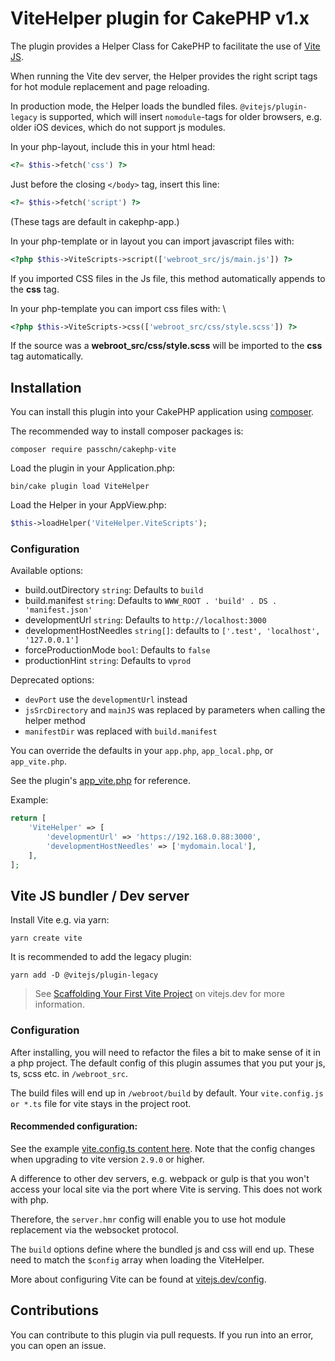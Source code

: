 # ViteHelper plugin for CakePHP v1.x

The plugin provides a Helper Class for CakePHP to facilitate the use of [Vite JS](https://vitejs.dev/).

When running the Vite dev server, the Helper provides the right script tags for hot module replacement and page reloading.

In production mode, the Helper loads the bundled files. `@vitejs/plugin-legacy` is supported, which will
insert `nomodule`-tags for older browsers, e.g. older iOS devices, which do not support js modules.

In your php-layout, include this in your html head:

```php
<?= $this->fetch('css') ?>
```

Just before the closing `</body>` tag, insert this line:

```php
<?= $this->fetch('script') ?>
```

(These tags are default in cakephp-app.)

In your php-template or in layout you can import javascript files with:

```php
<?php $this->ViteScripts->script(['webroot_src/js/main.js']) ?>
```

If you imported CSS files in the Js file, this method automatically appends to the __css__ tag.

In your php-template you can import css files with: \
```php
<?php $this->ViteScripts->css(['webroot_src/css/style.scss']) ?>
```

If the source was a __webroot_src/css/style.scss__ will be imported to the __css__ tag automatically.

## Installation

You can install this plugin into your CakePHP application using [composer](https://getcomposer.org).

The recommended way to install composer packages is:

```shell
composer require passchn/cakephp-vite
```

Load the plugin in your Application.php:

```shell
bin/cake plugin load ViteHelper
```

Load the Helper in your AppView.php:

```php
$this->loadHelper('ViteHelper.ViteScripts');
```

### Configuration

Available options:
* build.outDirectory `string`: Defaults to `build`
* build.manifest `string`: Defaults to `WWW_ROOT . 'build' . DS . 'manifest.json'`
* developmentUrl `string`: Defaults to `http://localhost:3000`
* developmentHostNeedles `string[]`: defaults to `['.test', 'localhost', '127.0.0.1']`
* forceProductionMode `bool`: Defaults to `false`
* productionHint `string`: Defaults to `vprod`

Deprecated options:
* `devPort` use the `developmentUrl` instead
* `jsSrcDirectory` and `mainJS` was replaced by parameters when calling the helper method
* `manifestDir` was replaced with `build.manifest`

You can override the defaults in your `app.php`, `app_local.php`, or `app_vite.php`.

See the plugin's [app_vite.php](https://github.com/passchn/cakephp-vite/blob/main/config/app_vite.php) for reference.

Example:

```php
return [
    'ViteHelper' => [
        'developmentUrl' => 'https://192.168.0.88:3000',
        'developmentHostNeedles' => ['mydomain.local'],
    ],
];
```

## Vite JS bundler / Dev server

Install Vite e.g. via yarn:

```shell
yarn create vite
```

It is recommended to add the legacy plugin:

```shell
yarn add -D @vitejs/plugin-legacy
```

> See [Scaffolding Your First Vite Project](https://vitejs.dev/guide/#scaffolding-your-first-vite-project) on vitejs.dev for more information.

### Configuration

After installing, you will need to refactor the files a bit to make sense of it in a php project. The default config of this plugin assumes that you put your js, ts, scss etc. in `/webroot_src`.

The build files will end up in `/webroot/build` by default. Your `vite.config.js or *.ts` file for vite stays in the project root.

#### Recommended configuration:

See the example [vite.config.ts content here](https://github.com/brandcom/cakephp-vite/wiki/example-vite-config). Note that the config changes when upgrading to vite version `2.9.0` or higher.

A difference to other dev servers, e.g. webpack or gulp is that you won't access your
local site via the port where Vite is serving. This does not work with php.

Therefore, the `server.hmr` config will enable you to use hot module replacement via the websocket protocol.

The `build` options define where the bundled js and css will end up.
These need to match the `$config` array when loading the ViteHelper.

More about configuring Vite can be found at [vitejs.dev/config](https://vitejs.dev/config/).

## Contributions

You can contribute to this plugin via pull requests. If you run into an error, you can open an issue.
